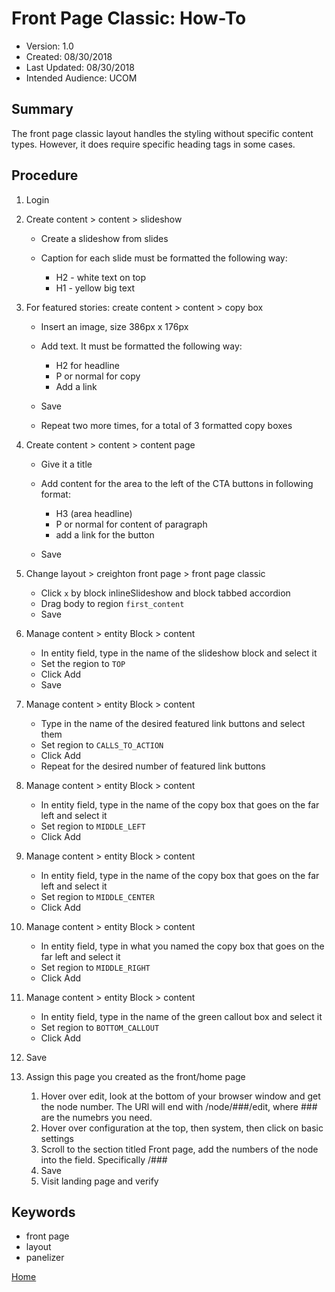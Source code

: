 # Front Page Classic: How-To

* Version: 1.0
* Created: 08/30/2018
* Last Updated: 08/30/2018
* Intended Audience: UCOM

## Summary

The front page classic layout handles the styling without specific content types. However, it does require specific heading tags in some cases.

## Procedure

1. Login

2. Create content > content > slideshow

    * Create a slideshow from slides

    * Caption for each slide must be formatted the following way:
        * H2 - white text on top
        * H1 - yellow big text


3. For featured stories: create content > content > copy box

    * Insert an image, size 386px x 176px

    * Add text. It must be formatted the following way:
        * H2 for headline
        * P or normal for copy
        * Add a link
    * Save

    * Repeat two more times, for a total of 3 formatted copy boxes

4. Create content > content > content page

    * Give it a title

    * Add content for the area to the left of the CTA buttons in following format:
        * H3 (area headline)
        * P or normal for content of paragraph
        * add a link for the button
    * Save

5. Change layout > creighton front page > front page classic
    * Click `x` by block inlineSlideshow and block tabbed accordion
    * Drag body to region `first_content`
    * Save

6. Manage content > entity Block > content
    * In entity field, type in the name of the slideshow block and select it
    * Set the region to `TOP`
    * Click Add
    * Save

7. Manage content > entity Block > content
    * Type in the name of the desired featured link buttons and select them
    * Set region to `CALLS_TO_ACTION`
    * Click Add
    * Repeat for the desired number of featured link buttons

8. Manage content > entity Block > content
    * In entity field, type in the name of the copy box that goes on the far left and select it
    * Set region to `MIDDLE_LEFT`
    * Click Add

9. Manage content > entity Block > content
    * In entity field, type in the name of the copy box that goes on the far left and select it
    * Set region to `MIDDLE_CENTER`
    * Click Add

10. Manage content > entity Block > content
    * In entity field, type in what you named the copy box that goes on the far left and select it
    * Set region to `MIDDLE_RIGHT`
    * Click Add

11. Manage content > entity Block > content
    * In entity field, type in the name of the green callout box and select it
    * Set region to `BOTTOM_CALLOUT`
    * Click Add

12. Save
13. Assign this page you created as the front/home page
    1) Hover over edit, look at the bottom of your browser window and get the node number. The URl will end with /node/###/edit, where ### are the numebrs you need.
    2) Hover over configuration at the top, then system, then click on basic settings
    3) Scroll to the section titled Front page, add the numbers of the node into the field. Specifically /###
    4) Save
    5) Visit landing page and verify

## Keywords

* front page
* layout
* panelizer

[Home](https://cu-webteam.github.io/d8-platform/UCOM)
